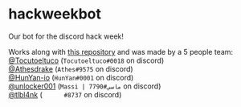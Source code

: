 # hackweekbot
Our bot for the discord hack week!

Works along with [this repository](https://github.com/Tocutoeltuco/hackweeksite) and was made by a 5 people team:<br>
[@Tocutoeltuco](https://github.com/Tocutoeltuco) (`Tocutoeltuco#0018` on discord)<br>
[@Athesdrake](https://github.com/Athesdrake) (`Athes#9575` on discord)<br>
[@HunYan-io](https://github.com/HunYan-io) (`HunYan#0001` on discord)<br>
[@unlocker001](https://github.com/unlocker001) (`Massi | ماسي#7790` on discord)<br>
[@tlbl4nk](https://github.com/tlbl4nk) (`󠂪󠂪 󠂪󠂪 󠂪󠂪󠂪󠂪 󠂪󠂪 󠂪󠂪󠂪󠂪 󠂪󠂪 󠂪󠂪#8737` on discord)